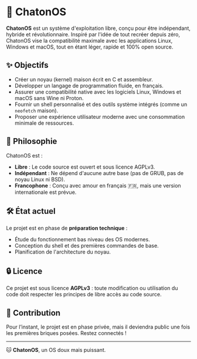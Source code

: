 # 🐾 ChatonOS

**ChatonOS** est un système d'exploitation libre, conçu pour être indépendant, hybride et révolutionnaire. Inspiré par l'idée de tout recréer depuis zéro, ChatonOS vise la compatibilité maximale avec les applications Linux, Windows et macOS, tout en étant léger, rapide et 100% open source.

## ✨ Objectifs

- Créer un noyau (kernel) maison écrit en C et assembleur.
- Développer un langage de programmation fluide, en français.
- Assurer une compatibilité native avec les logiciels Linux, Windows et macOS sans Wine ni Proton.
- Fournir un shell personnalisé et des outils système intégrés (comme un `neofetch` maison).
- Proposer une expérience utilisateur moderne avec une consommation minimale de ressources.

## 🚫 Philosophie

ChatonOS est :
- **Libre** : Le code source est ouvert et sous licence AGPLv3.
- **Indépendant** : Ne dépend d'aucune autre base (pas de GRUB, pas de noyau Linux ni BSD).
- **Francophone** : Conçu avec amour en français 🇫🇷, mais une version internationale est prévue.

## 🛠️ État actuel

Le projet est en phase de **préparation technique** :
- Étude du fonctionnement bas niveau des OS modernes.
- Conception du shell et des premières commandes de base.
- Planification de l'architecture du noyau.

## 🔒 Licence

Ce projet est sous licence **AGPLv3** : toute modification ou utilisation du code doit respecter les principes de libre accès au code source.

## 🧠 Contribution

Pour l’instant, le projet est en phase privée, mais il deviendra public une fois les premières briques posées. Restez connectés !

---

🐱 **ChatonOS**, un OS doux mais puissant.
